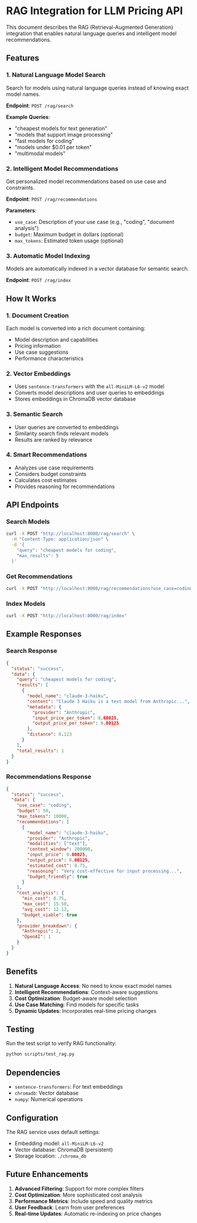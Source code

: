 # RAG Integration for LLM Pricing API

This document describes the RAG (Retrieval-Augmented Generation) integration that enables natural language queries and intelligent model recommendations.

## Features

### 1. Natural Language Model Search
Search for models using natural language queries instead of knowing exact model names.

**Endpoint**: `POST /rag/search`

**Example Queries**:
- "cheapest models for text generation"
- "models that support image processing"
- "fast models for coding"
- "models under $0.01 per token"
- "multimodal models"

### 2. Intelligent Model Recommendations
Get personalized model recommendations based on use case and constraints.

**Endpoint**: `POST /rag/recommendations`

**Parameters**:
- `use_case`: Description of your use case (e.g., "coding", "document analysis")
- `budget`: Maximum budget in dollars (optional)
- `max_tokens`: Estimated token usage (optional)

### 3. Automatic Model Indexing
Models are automatically indexed in a vector database for semantic search.

**Endpoint**: `POST /rag/index`

## How It Works

### 1. Document Creation
Each model is converted into a rich document containing:
- Model description and capabilities
- Pricing information
- Use case suggestions
- Performance characteristics

### 2. Vector Embeddings
- Uses `sentence-transformers` with the `all-MiniLM-L6-v2` model
- Converts model descriptions and user queries to embeddings
- Stores embeddings in ChromaDB vector database

### 3. Semantic Search
- User queries are converted to embeddings
- Similarity search finds relevant models
- Results are ranked by relevance

### 4. Smart Recommendations
- Analyzes use case requirements
- Considers budget constraints
- Calculates cost estimates
- Provides reasoning for recommendations

## API Endpoints

### Search Models
```bash
curl -X POST "http://localhost:8000/rag/search" \
  -H "Content-Type: application/json" \
  -d '{
    "query": "cheapest models for coding",
    "max_results": 5
  }'
```

### Get Recommendations
```bash
curl -X POST "http://localhost:8000/rag/recommendations?use_case=coding&budget=50&max_tokens=10000"
```

### Index Models
```bash
curl -X POST "http://localhost:8000/rag/index"
```

## Example Responses

### Search Response
```json
{
  "status": "success",
  "data": {
    "query": "cheapest models for coding",
    "results": [
      {
        "model_name": "claude-3-haiku",
        "content": "Claude 3 Haiku is a text model from Anthropic...",
        "metadata": {
          "provider": "Anthropic",
          "input_price_per_token": 0.00025,
          "output_price_per_token": 0.00125
        },
        "distance": 0.123
      }
    ],
    "total_results": 1
  }
}
```

### Recommendations Response
```json
{
  "status": "success",
  "data": {
    "use_case": "coding",
    "budget": 50,
    "max_tokens": 10000,
    "recommendations": [
      {
        "model_name": "claude-3-haiku",
        "provider": "Anthropic",
        "modalities": ["text"],
        "context_window": 200000,
        "input_price": 0.00025,
        "output_price": 0.00125,
        "estimated_cost": 8.75,
        "reasoning": "Very cost-effective for input processing...",
        "budget_friendly": true
      }
    ],
    "cost_analysis": {
      "min_cost": 8.75,
      "max_cost": 15.50,
      "avg_cost": 12.13,
      "budget_viable": true
    },
    "provider_breakdown": {
      "Anthropic": 2,
      "OpenAI": 1
    }
  }
}
```

## Benefits

1. **Natural Language Access**: No need to know exact model names
2. **Intelligent Recommendations**: Context-aware suggestions
3. **Cost Optimization**: Budget-aware model selection
4. **Use Case Matching**: Find models for specific tasks
5. **Dynamic Updates**: Incorporates real-time pricing changes

## Testing

Run the test script to verify RAG functionality:

```bash
python scripts/test_rag.py
```

## Dependencies

- `sentence-transformers`: For text embeddings
- `chromadb`: Vector database
- `numpy`: Numerical operations

## Configuration

The RAG service uses default settings:
- Embedding model: `all-MiniLM-L6-v2`
- Vector database: ChromaDB (persistent)
- Storage location: `./chroma_db`

## Future Enhancements

1. **Advanced Filtering**: Support for more complex filters
2. **Cost Optimization**: More sophisticated cost analysis
3. **Performance Metrics**: Include speed and quality metrics
4. **User Feedback**: Learn from user preferences
5. **Real-time Updates**: Automatic re-indexing on price changes 